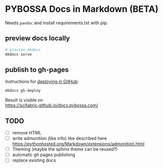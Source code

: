 # PYBOSSA Docs in Markdown (BETA)

Needs `pandoc` and install requirements.txt with pip.

## preview docs locally

```bash
# preview mkdocs
mkdocs serve
```

## publish to gh-pages

Instructions for [deploying in GitHub](http://www.mkdocs.org/user-guide/deploying-your-docs/):

```bash
mkdocs gh-deploy
```

Result is visible on  
<https://scifabric.github.io/docs.pybossa.com/>

## TODO

* [ ] remove HTML
* [ ] write admonition (like info) like described here <https://pythonhosted.org/Markdown/extensions/admonition.html>
* [ ] Theming (maybe the sphinx theme can be reused?)
* [ ] automatic gh pages publishing
* [ ] replace existing docs
